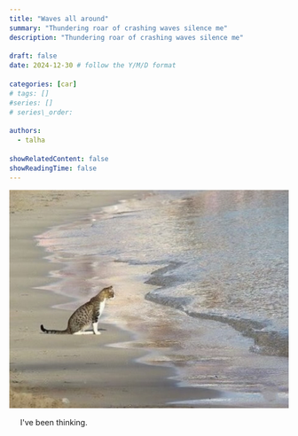 ```yaml
---
title: "Waves all around"
summary: "Thundering roar of crashing waves silence me"
description: "Thundering roar of crashing waves silence me"

draft: false
date: 2024-12-30 # follow the Y/M/D format 

categories: [car]
# tags: []
#series: []
# series\_order: 

authors:
  - talha

showRelatedContent: false
showReadingTime: false
---
```


![](image.png)

&nbsp;&nbsp;&nbsp;&nbsp; I've been thinking.

